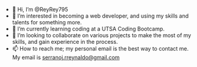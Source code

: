 - 👋 Hi, I’m @ReyRey795
- 👀 I’m interested in becoming a web developer, and using my skills and talents for something more.
- 🌱 I’m currently learning coding at a UTSA Coding Bootcamp.
- 💞️ I’m looking to collaborate on various projects to make the most of my skills, and gain experience in the process.
- 📫 How to reach me; my personal email is the best way to contact me. My email is serranoj.rreynaldo@gmail.com

<!---
ReyRey795/ReyRey795 is a ✨ special ✨ repository because its `README.md` (this file) appears on your GitHub profile.
You can click the Preview link to take a look at your changes.
--->
